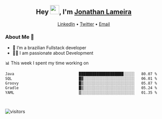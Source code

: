 <h2 align="center">Hey <img src="https://github.com/TheDudeThatCode/TheDudeThatCode/blob/master/Assets/Hi.gif" width="29">, I'm <a href="https://www.linkedin.com/in/jonathanlameira/">Jonathan Lameira</a></h2>
<p align="center">
  <a href="https://www.linkedin.com/in/jonathanlameira/">LinkedIn</a> •
  <a href="https://twitter.com/jlameira">Twitter</a> •
  <a href="mailto:jlameira@gmail.com">Email</a>
</p>

### About Me 🚀
- 🌱  I’m a brazilian Fullstack developer</br>
- 👨‍💻  I am passionate about Development</br>

<!-- ![Jonathan Lameira github stats](https://github-readme-stats.vercel.app/api?username=jlameirameli&show_icons=true&hide_border=true)&nbsp;&nbsp; -->

📊 This week I spent my time working on
<!--START_SECTION:waka-->

```txt
Java                             ████████████████████░░░░░   80.07 %
SQL                              █▓░░░░░░░░░░░░░░░░░░░░░░░   06.01 %
Groovy                           █▒░░░░░░░░░░░░░░░░░░░░░░░   05.87 %
Gradle                           █▒░░░░░░░░░░░░░░░░░░░░░░░   05.24 %
YAML                             ▒░░░░░░░░░░░░░░░░░░░░░░░░   01.35 %
```

<!--END_SECTION:waka-->

<br />

![visitors](https://visitor-badge.laobi.icu/badge?page_id=jlameira.jlameira)
